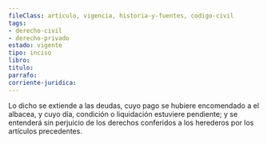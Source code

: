 ```yaml
---
fileClass: articulo, vigencia, historia-y-fuentes, codigo-civil
tags:
- derecho-civil
- derecho-privado
estado: vigente
tipo: inciso
libro:
titulo:
parrafo:
corriente-juridica:
---
```

Lo dicho se extiende a las deudas, cuyo pago se hubiere encomendado a el albacea, y cuyo día, condición o liquidación estuviere pendiente; y se entenderá sin perjuicio de los derechos conferidos a los herederos por los artículos precedentes.